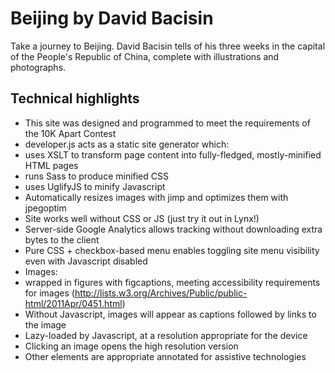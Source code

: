 # Beijing by David Bacisin

Take a journey to Beijing. David Bacisin tells of his three weeks in the
capital of the People's Republic of China, complete with illustrations
and photographs.

## Technical highlights
* This site was designed and programmed to meet the requirements of the 10K Apart Contest
* developer.js acts as a static site generator which:
 * uses XSLT to transform page content into fully-fledged, mostly-minified HTML pages
 * runs Sass to produce minified CSS
 * uses UglifyJS to minify Javascript
 * Automatically resizes images with jimp and optimizes them with jpegoptim
* Site works well without CSS or JS (just try it out in Lynx!)
* Server-side Google Analytics allows tracking without downloading extra bytes to the client
* Pure CSS + checkbox-based menu enables toggling site menu visibility even with Javascript disabled
* Images:
 * wrapped in figures with figcaptions, meeting accessibility requirements for images (http://lists.w3.org/Archives/Public/public-html/2011Apr/0451.html)
 * Without Javascript, images will appear as captions followed by links to the image
 * Lazy-loaded by Javascript, at a resolution appropriate for the device
 * Clicking an image opens the high resolution version
* Other elements are appropriate annotated for assistive technologies
